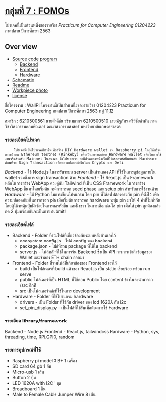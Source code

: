 # [กลุ่มที่ 7 : FOMOs](https://ecourse.cpe.ku.ac.th/tpm/project/practicum-63s) #


โปรเจคนี้เป็นส่วนหนึ่งของรายวิชา _Practicum for Computer Engineering 01204223_ ภาคปลาย ปีการศึกษา 2563

## Over view
* [Source code program](https://github.com/17012/Practicum)
    * [Backend](/backend)
    * [Frontend](/frontend)
    * [Hardware](/hardware)
* [Schematic](/Schematic_hardware.png)
* [Readme](/README.md)
* [Workpiece photo](/workpiecePhoto)
* [license](/license.txt)

ชื่อโครงงาน : WallPi
โครงงานนี้เป็นส่วนหนึ่งของรายวิชา 01204223 Practicum for Computer Engineering ภาคปลาย ปีการศึกษา 2563 หมู่ 11,12

สมาชิก :
6210500561 นายศักดิ์ชัย  วชิรเมธากร
6210500510 นายณัฐภัทร ศรีวิชัยลำพัน
ภาควิชาวิศวกรรมคอมพิวเตอร์ คณะวิศวกรรมศาสตร์ มหาวิทยาลัยเกษตรศาสตร์

### รายละเอียดโปรเจค
        โปรเจคนี้เป็นโปรเจคที่ทำขึ้นเพื่อสร้าง DIY Hardware wallet บน Raspberry pi โดยได้สร้างกระเป๋าบน Ethereum testnet (Rinkeby) เพื่อเป็นการทดสอบ Hardware wallet เพื่อในการใช้งานจริงสำหรับ Mainnet ในอนาคต ซึ่งโปรเจคเรา จะมีส่วนของหน้าเว็บที่ใช้กรอกรหัสยืนยันกับ Hardware ก่อนที่จะ Sign Transaction เพื่อความปลอกภัยในโลก Crypto และ Defi
_Backend_ - ใช้ Node.js ในการรันระบบ server เป็นส่วนของ API ที่ใช้ในการดูข้อมูลภายใน wallet รวมถึงการ sign transaction ด้วย
_Frontend_ - ใช้ React.js เป็น Framework หลักในการสร้าง WebApp ควบคู่กับ Tailwind ที่เป็น CSS Framework ในการสร้าง WebApp ขึ้นมาโดยเริ่มต้น จะมีการกรอก seed phase และ setup pin สำหรับการใช้งานด้วย
_Hardware_ - ใช้ Python ในการเขียนโปรแกรม โดย pin ที่ใส่ลงไปต้องตรงกับ pin ที่ตั้งไว้ เพื่อความปลอดภัยมในการกรอก pin เมื่อเริ่มต้นการกรอก hardware จะสุ่ม pin มาให้ 4 ค่าที่ไม่ซ้ำกัน โดยผู้ใช้จพคุ้มปุ่มฝั่งซ้ายในการกดรหัสขึ้น และฝั่งขวา ในการเลือกช่องใส่ pin เมื่อใส่ pin ถูกต้องแล้วกด 2 ปุ่มพร้อมกันจะเป็นการ submit!

### รายละเอียดไฟล์
- Backend - Folder ที่รวมไฟล์ที่เกี่ยวข้องกับระบบหลังบ้านเอาไว้
    * ecosystem.config.js - ไฟล์ config ของ backend
    * package.json - ไฟล์ที่รวม package ที่ใช้ใน backend
    * server.js - ไฟล์หลักที่ใช้ในการรัน Backend ซึ่งเป็น API การการเข้าถึงข้อมูลของ Wallet และจำลอง ETH chain ออกมา
- Frontend - Folder ที่รวมไฟล์ที่เกี่ยวข้องของ Frontend เอาไว้
    * build เป็นโฟล์เดอร์ที่ build แล้วของ React.js เป็น static เรียบร้อย พร้อม run serve
    * public โฟล์เดอร์ที่เป็น HTML ที่ใช้ตอน Public โดย content ข้างในจะนำมาจาก /src อีกที
    * src เป็นโฟลเดอร์หลักที่ใช้ในการ development 
- Hardware - Folder ที่ใช้โปรแกรม hardware
    * drivers - เป็น Folder ที่ใช้กับ driver ของ lcd 1620A กับ i2c
    * set_pin_display.py - เป็นไฟล์ที่ใช้รันเมื่อต้องการใช้ Hardware


### รายเอียด library/framework 
Backend - Node.js
Frontend - React.js, tailwindcss
Hardware - Python, sys, threading, time, RPi.GPIO, random


### รายการอุปกรณ์ที่ใช้
- Raspberry pi model 3 B+ 1 เครื่อง
- SD card 64 gb 1 อัน
- Micro-usb 1 เส้น
- Button 2 ปุ่ม
- LED 1620A with I2C 1 ชุด
- Breadboard 1 ชิ้น
- Male to Female Cable Jumper Wire 8 เส้น